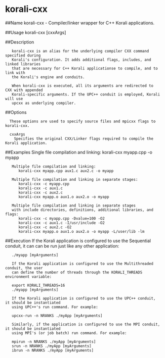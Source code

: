 # korali-cxx

##Name
       korali-cxx - Compiler/linker wrapper for C++ Korali applications. 
	   
##Usage
       korali-cxx [cxxArgs]

				   
##Description

       korali-cxx is an alias for the underlying compiler CXX command specified during
       Korali's configuration. It adds additional flags, includes, and linked libraries
       that are necessary for C++ Korali applicationse to compile, and to link with
       the Korali's engine and conduits. 
       
       When korali-cxx is executed, all its arguments are redirected to CXX with appended
	   Korali-specific arguments. If the UPC++ conduit is employed, Korali will use
	   upcxx as underlying compiler.

##Options

      These options are used to specify source files and mpicxx flags to korali-cxx.

      cxxArgs
        Specifies the original CXX/Linker flags required to compile the Korali application.
	
##Examples
       Single file compilation and linking:
          korali-cxx myapp.cpp -o myapp

       Multiple file compilation and linking:
          korali-cxx myapp.cpp aux1.c aux2.c -o myapp

       Multiple file compilation and linking in separate stages:
          korali-cxx -c myapp.cpp
          korali-cxx -c aux1.c
          korali-cxx -c aux2.c
          korali-cxx myapp.o aux1.o aux2.o -o myapp

       Multiple file compilation and linking in separate stages
       with include directories, definitions, additional libraries, and flags:
          korali-cxx -c myapp.cpp -Dvalue=100 -O2
          korali-cxx -c aux1.c -I/usr/include -O2
          korali-cxx -c aux2.c -O2
          korali-cxx myapp.o aux1.o aux2.o -o myapp -L/user/lib -lm
		  
##Execution
       If the Korali application is configured to use the Sequential conduit, it can
	   can be run just like any other application:
	   
       ./myapp [myArguments]
	   
	   If the Korali application is configured to use the Multithreaded conduit, the user
	   can define the number of threads through the KORALI_THREADS environment variable:
	   
       export KORALI_THREADS=16
	   ./myapp [myArguments]
	   
	   If the Korali application is configured to use the UPC++ conduit, it should be instantiated
	   using UPC++'s run command. For example:
	   
	   upcxx-run -n NRANKS ./myApp [myArguments]
	   
	   Similarly, if the application is configured to use the MPI conduit, it should be instantiated
	   using MPI's (or job batch) run command. For example:
	   
	   mpirun -n NRANKS ./myApp [myArguments]
	   srun -n NRANKS ./myApp [myArguments]
	   ibrun -n NRANKS ./myApp [myArguments]
	   
	   